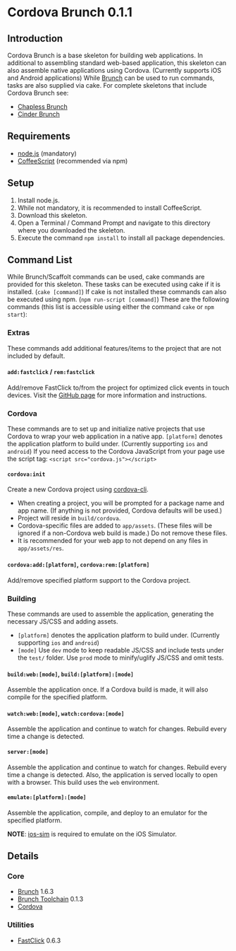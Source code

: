 # Cordova Brunch 0.1.1

## Introduction

Cordova Brunch is a base skeleton for building web applications. In additional to assembling standard web-based application, this skeleton can also assemble native applications using Cordova. (Currently supports iOS and Android applications) While [Brunch](http://brunch.io) can be used to run commands, tasks are also supplied via cake. For complete skeletons that include Cordova Brunch see:
- [Chapless Brunch](https://github.com/jupl/chapless-brunch/tree/cordova)
- [Cinder Brunch](https://github.com/jupl/cinder-brunch/tree/cordova)

## Requirements
* [node.js](http://nodejs.org) (mandatory)
* [CoffeeScript](http://coffeescript.org/#installation) (recommended via npm)


## Setup
1. Install node.js.
2. While not mandatory, it is recommended to install CoffeeScript.
3. Download this skeleton.
4. Open a Terminal / Command Prompt and navigate to this directory where you downloaded the skeleton.
5. Execute the command `npm install` to install all package dependencies.


## Command List
While Brunch/Scaffolt commands can be used, cake commands are provided for this skeleton. These tasks can be executed using cake if it is installed. (`cake [command]`) If cake is not installed these commands can also be executed using npm. (`npm run-script [command]`) These are the following commands (this list is accessible using either the command `cake` or `npm start`):

### Extras
These commands add additional features/items to the project that are not included by default.

#### `add:fastclick` / `rem:fastclick`
Add/remove FastClick to/from the project for optimized click events in touch devices. Visit the [GitHub page](https://github.com/ftlabs/fastclick) for more information and instructions.

### Cordova
These commands are to set up and initialize native projects that use Cordova to wrap your web application in a native app. `[platform]` denotes the application platform to build under. (Currently supporting `ios` and `android`) If you need access to the Cordova JavaScript from your page use the script tag: `<script src="cordova.js"></script>`

#### `cordova:init`
Create a new Cordova project using [cordova-cli](https://github.com/apache/cordova-cli).
* When creating a project, you will be prompted for a package name and app name. (If anything is not provided, Cordova defaults will be used.)
* Project will reside in `build/cordova`.
* Cordova-specific files are added to `app/assets`. (These files will be ignored if a non-Cordova web build is made.) Do not remove these files.
* It is recommended for your web app to not depend on any files in `app/assets/res`.

#### `cordova:add:[platform]`, `cordova:rem:[platform]`
Add/remove specified platform support to the Cordova project.

### Building
These commands are used to assemble the application, generating the necessary JS/CSS and adding assets.
* `[platform]` denotes the application platform to build under. (Currently supporting `ios` and `android`)
* `[mode]` Use `dev` mode to keep readable JS/CSS and include tests under the `test/` folder. Use `prod` mode to minify/uglify JS/CSS and omit tests.

#### `build:web:[mode]`, `build:[platform]:[mode]`
Assemble the application once. If a Cordova build is made, it will also compile for the specified platform.

#### `watch:web:[mode]`, `watch:cordova:[mode]`
Assemble the application and continue to watch for changes. Rebuild every time a change is detected.

#### `server:[mode]`
Assemble the application and continue to watch for changes. Rebuild every time a change is detected. Also, the application is served locally to open with a browser. This build uses the `web` environment.

#### `emulate:[platform]:[mode]`
Assemble the application, compile, and deploy to an emulator for the specified platform.

**NOTE**: [ios-sim](https://github.com/phonegap/ios-sim) is required to emulate on the iOS Simulator.

## Details

### Core
* [Brunch](http://brunch.io) 1.6.3
* [Brunch Toolchain](https://github.com/jupl/brunch-toolchain) 0.1.3
* [Cordova](http://cordova.apache.org)

### Utilities
* [FastClick](https://github.com/ftlabs/fastclick) 0.6.3
